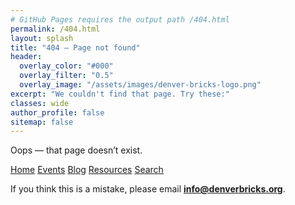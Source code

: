 ```yaml
---
# GitHub Pages requires the output path /404.html
permalink: /404.html
layout: splash
title: "404 — Page not found"
header:
  overlay_color: "#000"
  overlay_filter: "0.5"
  overlay_image: "/assets/images/denver-bricks-logo.png"
excerpt: "We couldn't find that page. Try these:"
classes: wide
author_profile: false
sitemap: false
---
```


Oops — that page doesn’t exist.

<div class="actions">
  <a class="btn btn--primary" href="/">Home</a>
  <a class="btn" href="/events/">Events</a>
  <a class="btn" href="/blog/">Blog</a>
  <a class="btn" href="/resources/">Resources</a>
  <a class="btn" href="/search/">Search</a>
</div>

If you think this is a mistake, please email **[info@denverbricks.org](mailto:info@denverbricks.org)**.

